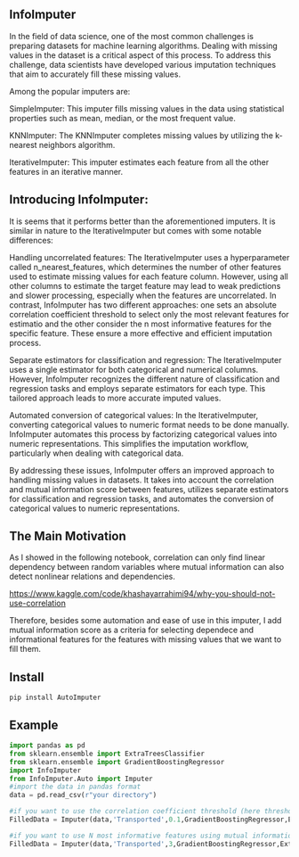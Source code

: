 ## InfoImputer

In the field of data science, one of the most common challenges is preparing datasets for machine learning algorithms. Dealing with missing values in the dataset is a critical aspect of this process. To address this challenge, data scientists have developed various imputation techniques that aim to accurately fill these missing values.

Among the popular imputers are:

SimpleImputer: This imputer fills missing values in the data using statistical properties such as mean, median, or the most frequent value.

KNNImputer: The KNNImputer completes missing values by utilizing the k-nearest neighbors algorithm.

IterativeImputer: This imputer estimates each feature from all the other features in an iterative manner.

## Introducing InfoImputer:

It is seems that it performs better than the aforementioned imputers.
It is similar in nature to the IterativeImputer but comes with some notable differences:

Handling uncorrelated features: The IterativeImputer uses a hyperparameter called n_nearest_features, which determines the number of other features used to estimate missing values for each feature column. However, using all other columns to estimate the target feature may lead to weak predictions and slower processing, especially when the features are uncorrelated. In contrast, InfoImputer has two different approaches:
one sets an absolute correlation coefficient threshold to select only the most relevant features for estimatio and the other consider the n most informative features for the specific feature. These ensure a more effective and efficient imputation process.

Separate estimators for classification and regression: The IterativeImputer uses a single estimator for both categorical and numerical columns. However, InfoImputer recognizes the different nature of classification and regression tasks and employs separate estimators for each type. This tailored approach leads to more accurate imputed values.

Automated conversion of categorical values: In the IterativeImputer, converting categorical values to numeric format needs to be done manually. InfoImputer automates this process by factorizing categorical values into numeric representations. This simplifies the imputation workflow, particularly when dealing with categorical data.

By addressing these issues, InfoImputer offers an improved approach to handling missing values in datasets. It takes into account the correlation and mutual information score between features, utilizes separate estimators for classification and regression tasks, and automates the conversion of categorical values to numeric representations.

## The Main Motivation

As I showed in the following notebook, correlation can only find linear dependency between random variables where mutual information can also detect nonlinear relations and dependencies.

https://www.kaggle.com/code/khashayarrahimi94/why-you-should-not-use-correlation

Therefore, besides some automation and ease of use in this imputer, I add mutual information score as a criteria for selecting dependece and informational features for the features with missing values that we want to fill them.

## Install

```shell
pip install AutoImputer
```
## Example

```python
import pandas as pd
from sklearn.ensemble import ExtraTreesClassifier
from sklearn.ensemble import GradientBoostingRegressor
import InfoImputer
from InfoImputer.Auto import Imputer
#import the data in pandas format
data = pd.read_csv(r"your directory")

#if you want to use the correlation coefficient threshold (here threshold = 0.1):
FilledData = Imputer(data,'Transported',0.1,GradientBoostingRegressor,ExtraTreesClassifier)

#if you want to use N most informative features using mutual information (here N = 3)
FilledData = Imputer(data,'Transported',3,GradientBoostingRegressor,ExtraTreesClassifier)
```



